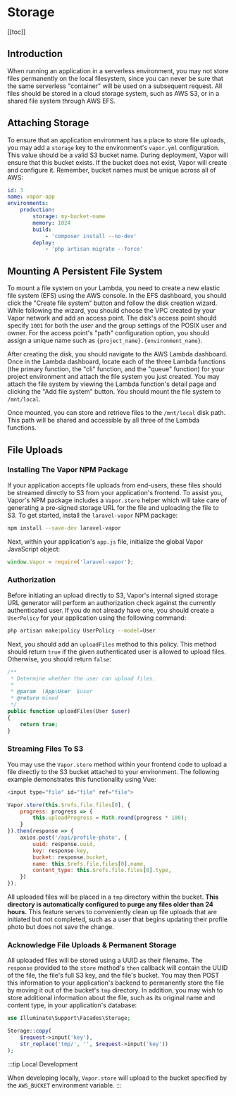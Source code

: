 # Storage

[[toc]]

## Introduction

When running an application in a serverless environment, you may not store files permanently on the local filesystem, since you can never be sure that the same serverless "container" will be used on a subsequent request. All files should be stored in a cloud storage system, such as AWS S3, or in a shared file system through AWS EFS.

## Attaching Storage

To ensure that an application environment has a place to store file uploads, you may add a `storage` key to the environment's `vapor.yml` configuration. This value should be a valid S3 bucket name. During deployment, Vapor will ensure that this bucket exists. If the bucket does not exist, Vapor will create and configure it. Remember, bucket names must be unique across all of AWS:

```yaml
id: 3
name: vapor-app
environments:
    production:
        storage: my-bucket-name
        memory: 1024
        build:
            - 'composer install --no-dev'
        deploy:
            - 'php artisan migrate --force'
```

## Mounting A Persistent File System

To mount a file system on your Lambda, you need to create a new elastic file system (EFS) using the AWS console. In the EFS dashboard, you should click the "Create file system" button and follow the disk creation wizard. While following the wizard, you should choose the VPC created by your Vapor network and add an access point. The disk's access point should specify `1001` for both the user and the group settings of the POSIX user and owner. For the access point's "path" configuration option, you should assign a unique name such as `{project_name}.{environment_name}`.

After creating the disk, you should navigate to the AWS Lambda dashboard. Once in the Lambda dashboard, locate each of the three Lambda functions (the primary function, the "cli" function, and the "queue" function) for your project environment and attach the file system you just created. You may attach the file system by viewing the Lambda function's detail page and clicking the "Add file system" button. You should mount the file system to `/mnt/local`.

Once mounted, you can store and retrieve files to the `/mnt/local` disk path. This path will be shared and accessible by all three of the Lambda functions.

## File Uploads

### Installing The Vapor NPM Package

If your application accepts file uploads from end-users, these files should be streamed directly to S3 from your application's frontend. To assist you, Vapor's NPM package includes a `Vapor.store` helper which will take care of generating a pre-signed storage URL for the file and uploading the file to S3. To get started, install the `laravel-vapor` NPM package:

```bash
npm install --save-dev laravel-vapor
```

Next, within your application's `app.js` file, initialize the global Vapor JavaScript object:

```js
window.Vapor = require('laravel-vapor');
```

### Authorization

Before initiating an upload directly to S3, Vapor's internal signed storage URL generator will perform an authorization check against the currently authenticated user. If you do not already have one, you should create a `UserPolicy` for your application using the following command:

```bash
php artisan make:policy UserPolicy --model=User
```

Next, you should add an `uploadFiles` method to this policy. This method should return `true` if the given authenticated user is allowed to upload files. Otherwise, you should return `false`:

```php
/**
 * Determine whether the user can upload files.
 *
 * @param  \App\User  $user
 * @return mixed
 */
public function uploadFiles(User $user)
{
    return true;
}
```

### Streaming Files To S3

You may use the `Vapor.store` method within your frontend code to upload a file directly to the S3 bucket attached to your environment. The following example demonstrates this functionality using Vue:

```js
<input type="file" id="file" ref="file">

Vapor.store(this.$refs.file.files[0], {
    progress: progress => {
        this.uploadProgress = Math.round(progress * 100);
    }
}).then(response => {
    axios.post('/api/profile-photo', {
        uuid: response.uuid,
        key: response.key,
        bucket: response.bucket,
        name: this.$refs.file.files[0].name,
        content_type: this.$refs.file.files[0].type,
    })
});
````

All uploaded files will be placed in a `tmp` directory within the bucket. **This directory is automatically configured to purge any files older than 24 hours.** This feature serves to conveniently clean up file uploads that are initiated but not completed, such as a user that begins updating their profile photo but does not save the change.

### Acknowledge File Uploads & Permanent Storage

All uploaded files will be stored using a UUID as their filename. The `response` provided to the `store` method's `then` callback will contain the UUID of the file, the file's full S3 key, and the file's bucket. You may then POST this information to your application's backend to permanently store the file by moving it out of the bucket's `tmp` directory. In addition, you may wish to store additional information about the file, such as its original name and content type, in your application's database:

```php
use Illuminate\Support\Facades\Storage;

Storage::copy(
    $request->input('key'),
    str_replace('tmp/', '', $request->input('key'))
);
```

:::tip Local Development

When developing locally, `Vapor.store` will upload to the bucket specified by the `AWS_BUCKET` environment variable.
:::
